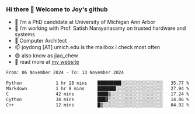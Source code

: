 ### Hi there 👋 Welcome to Joy's github

- 🔭 I’m a PhD candidate at University of Michigan Ann Arbor
- 🌱 I’m working with Prof. Satish Narayanasamy on trusted hardware and systems
- 👯 Computer Architect
- 📫 joydong [AT] umich.edu is the mailbox I check most often
- 😄 also know as jiao_chew
- 💬 read more at [my website](https://joydddd.github.io/)
<!--START_SECTION:waka-->

```txt
From: 06 November 2024 - To: 13 November 2024

Python             1 hr 28 mins    █████████░░░░░░░░░░░░░░░░   35.77 %
Markdown           1 hr 8 mins     ███████░░░░░░░░░░░░░░░░░░   27.94 %
C                  42 mins         ████▒░░░░░░░░░░░░░░░░░░░░   17.24 %
Cython             34 mins         ███▓░░░░░░░░░░░░░░░░░░░░░   14.06 %
C++                12 mins         █▒░░░░░░░░░░░░░░░░░░░░░░░   04.92 %
```

<!--END_SECTION:waka-->
